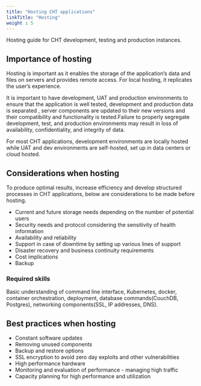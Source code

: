 ```yaml
---
title: "Hosting CHT applications"
linkTitle: "Hosting"
weight : 5
---
```


Hosting guide for CHT development, testing and production instances.

## Importance of hosting
Hosting is important as it enables the storage of the application’s data and files on servers and provides remote access. For local hosting, it replicates the user’s experience.

It is important to have development, UAT and production environments to ensure that the application is well tested, development and production data is separated , server components are updated to their new versions and their compatibility and functionality is tested.Failure to properly segregate development, test, and production environments may result in loss of availability, confidentiality, and integrity of data.

For most CHT applications, development environments are locally hosted while UAT and dev environments are self-hosted, set up in data centers or cloud hosted.

## Considerations when hosting

To produce optimal results, increase efficiency and develop structured processes in CHT applications, below are considerations to be made before hosting.

* Current and future storage needs depending on the number of potential users
* Security needs and protocol considering the sensitivity of health information
* Availability and reliability
* Support in case of downtime by setting up various lines of support
* Disaster recovery and business continuity requirements
* Cost implications
* Backup

### Required skills

Basic understanding of command line interface, Kubernetes, docker, container orchestration, deployment, database commands(CouchDB, Postgres), networking components(SSL, IP addresses, DNS).

## Best practices when hosting

* Constant software updates
* Removing unused components
* Backup and restore options
* SSL encryption to avoid zero day exploits and other vulnerabilities
* High performance hardware
* Monitoring and evaluation of performance - managing high traffic
* Capacity planning for high performance and utilization





